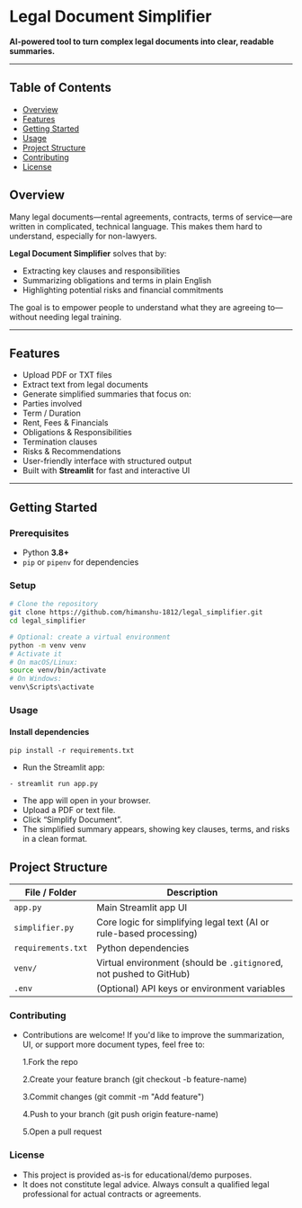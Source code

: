 #  Legal Document Simplifier

**AI-powered tool to turn complex legal documents into clear, readable summaries.**

---
## Table of Contents

- [Overview](#overview)  
- [Features](#features)  
- [Getting Started](#getting-started)  
- [Usage](#usage)  
- [Project Structure](#project-structure)  
- [Contributing](#contributing)  
- [License](#license)  


##  Overview

Many legal documents—rental agreements, contracts, terms of service—are written in complicated, technical language. This makes them hard to understand, especially for non-lawyers.

**Legal Document Simplifier** solves that by:

- Extracting key clauses and responsibilities  
- Summarizing obligations and terms in plain English  
- Highlighting potential risks and financial commitments  

The goal is to empower people to understand what they are agreeing to—without needing legal training.

---

##  Features

-  Upload PDF or TXT files  
-  Extract text from legal documents  
-  Generate simplified summaries that focus on:  
  - Parties involved  
  - Term / Duration  
  - Rent, Fees & Financials  
  - Obligations & Responsibilities  
  - Termination clauses  
  - Risks & Recommendations  
-  User-friendly interface with structured output  
-  Built with **Streamlit** for fast and interactive UI  

---

## Getting Started

### Prerequisites

- Python **3.8+**  
- `pip` or `pipenv` for dependencies  

### Setup

```bash
# Clone the repository
git clone https://github.com/himanshu-1812/legal_simplifier.git
cd legal_simplifier

# Optional: create a virtual environment
python -m venv venv
# Activate it
# On macOS/Linux:
source venv/bin/activate
# On Windows:
venv\Scripts\activate
```
### Usage
#### Install dependencies
```
pip install -r requirements.txt
```
- Run the Streamlit app:
```
- streamlit run app.py
```

- The app will open in your browser.
- Upload a PDF or text file.
- Click “Simplify Document”.
- The simplified summary appears, showing key clauses, terms, and risks in a clean format.

## Project Structure

| File / Folder      | Description                                                                 |
|--------------------|-----------------------------------------------------------------------------|
| `app.py`           | Main Streamlit app UI                                                      |
| `simplifier.py`    | Core logic for simplifying legal text (AI or rule-based processing)         |
| `requirements.txt` | Python dependencies                                                        |
| `venv/`            | Virtual environment (should be `.gitignore`d, not pushed to GitHub)         |
| `.env`             | (Optional) API keys or environment variables                                |


### Contributing

- Contributions are welcome!
If you'd like to improve the summarization, UI, or support more document types, feel free to:

  1.Fork the repo

  2.Create your feature branch (git checkout -b feature-name)

  3.Commit changes (git commit -m "Add feature")

  4.Push to your branch (git push origin feature-name)

  5.Open a pull request 

### License

- This project is provided as-is for educational/demo purposes.
- It does not constitute legal advice. Always consult a qualified legal professional for actual contracts or agreements.

